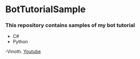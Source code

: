 # BotTutorialSample

### This repository contains samples of my bot tutorial

- C#
- Python

-Vinoth. [Youtube](www.youtube.com/vinothrajendran)
